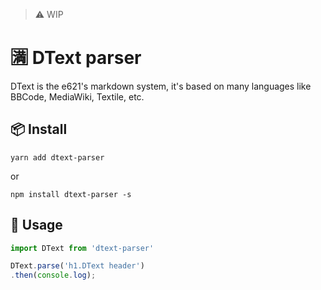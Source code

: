 > :warning: WIP

# :u6e80: DText parser
DText is the e621's markdown system, it's based on many languages like BBCode, MediaWiki, Textile, etc.

## :package: Install
```
yarn add dtext-parser
```
or
```
npm install dtext-parser -s
```

## :wrench: Usage
```js
import DText from 'dtext-parser'

DText.parse('h1.DText header')
.then(console.log);
```
